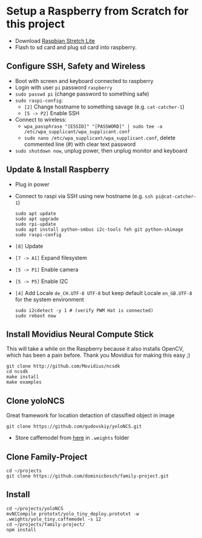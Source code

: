 Setup a Raspberry from Scratch for this project
===============================================

- Download [Raspbian Stretch Lite](https://www.raspberrypi.org/downloads/raspbian/)
- Flash to sd card and plug sd card into raspberry.


Configure SSH, Safety and Wireless
----------------------------------

- Boot with screen and keyboard connected to raspberry
- Login with user `pi` password `raspberry`
- `sudo passwd pi` (change password to something safe)
- `sudo raspi-config`:
	- `[2]` Change hostname to something savage (e.g. `cat-catcher-1`)
	- `[5 -> P2]` Enable SSH
- Connect to wireless:
	- `wpa_passphrase "[ESSID]" "[PASSWORD]" | sudo tee -a /etc/wpa_supplicant/wpa_supplicant.conf`
	- `sudo nano /etc/wpa_supplicant/wpa_supplicant.conf`, delete commented line (#) with clear text password
- `sudo shutdown now`, unplug power, then unplug monitor and keyboard


Update & Install Raspberry
-------------------------- 

- Plug in power
- Connect to raspi via SSH using new hostname (e.g. `ssh pi@cat-catcher-1`)


      sudo apt update
      sudo apt upgrade
      sudo rpi-update
      sudo apt install python-smbus i2c-tools feh git python-skimage
      sudo raspi-config

- `[8]` Update
- `[7 -> A1]` Expand filesystem
- `[5 -> P1]` Enable camera
- `[5 -> P5]` Enable I2C
- `[4]` Add Locale `de_CH.UTF-8 UTF-8` but keep default Locale `en_GB.UTF-8` for the system environment


      sudo i2cdetect -y 1 # (verify PWM Hat is connected)
      sudo reboot now


Install Movidius Neural Compute Stick
-------------------------------------

This will take a while on the Raspberry because it also installs OpenCV, which has been a pain before. Thank you Movidius for making this easy ;)


	git clone http://github.com/Movidius/ncsdk
	cd ncsdk
	make install
	make examples


Clone yoloNCS
-------------

Great framework for location detaction of classified object in image

	git clone https://github.com/gudovskiy/yoloNCS.git

- Store caffemodel from [here](https://drive.google.com/file/d/0Bzy9LxvTYIgKNFEzOEdaZ3U0Nms/view?usp=sharing) in `.weights` folder


Clone Family-Project
--------------------


	cd ~/projects
	git clone https://github.com/dominicbosch/family-project.git


Install
-------


	cd ~/projects/yoloNCS
	mvNCCompile prototxt/yolo_tiny_deploy.prototxt -w .weights/yolo_tiny.caffemodel -s 12
	cd ~/projects/family-project/
	npm install

